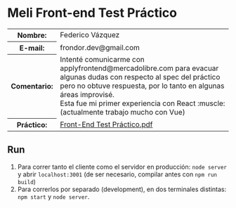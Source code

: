 # Meli Front-end Test Práctico

<table>
  <tr>
    <th>Nombre:</th>
    <td>Federico Vázquez</td>
  </tr>
  <tr>
    <th>E-mail:</th>
    <td>frondor.dev@gmail.com</td>
  </tr>
  <tr>
    <th>Comentario:</th>
    <td>Intenté comunicarme con applyfrontend@mercadolibre.com para evacuar algunas dudas con respecto al spec del práctico pero no obtuve
respuesta, por lo tanto en algunas áreas improvisé.
      <br>Esta fue mi primer experiencia con React :muscle: (actualmente trabajo mucho con Vue)
    </td>
  </tr>
  <tr>
    <th>Práctico:</th>
    <td>
      <a href="spec.pdf">Front-End Test Práctico.pdf</a>
    </td>
  </tr>
</table>

## Run

1. Para correr tanto el cliente como el servidor en producción: `node server` y abrir `localhost:3001` (de ser necesario, compilar antes con `npm run build`)
2. Para correrlos por separado (development), en dos terminales distintas: `npm start` y `node server`.
